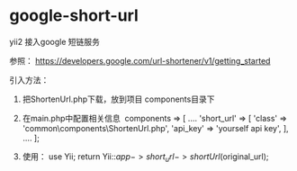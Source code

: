 # google-short-url
yii2 接入google 短链服务

参照： https://developers.google.com/url-shortener/v1/getting_started

引入方法：
1. 把ShortenUrl.php下载，放到项目 components目录下
2. 在main.php中配置相关信息
  components => [
    ....
    'short_url' => [
      'class' => 'common\components\ShortenUrl.php',
      'api_key' => 'yourself api key',
    ],
    ....
  ];
  
3. 使用：
use Yii;
return Yii::$app->short_url->shortUrl($original_url);
